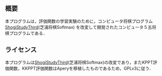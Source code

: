 ## 概要
本プログラムは，評価関数の学習実験のために，コンピュータ将棋プログラム[ShogiStudyThird](https://github.com/tanuki12hiromasa/ShogiStudyThird "ShogiStudyThird")(芝浦将棋Softmax)
を改変して開発されたコンピュータ５五将棋プログラムである．

## ライセンス
本プログラムは[ShogiStudyThird](https://github.com/tanuki12hiromasa/ShogiStudyThird "ShogiStudyThird")(芝浦将棋Softmax)の改変であり，またKPPT評価関数，KKPPT評価関数はAperyを移植したものであるため，GPLv3に従う．
